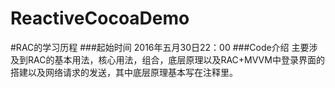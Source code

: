 # ReactiveCocoaDemo
#RAC的学习历程
###起始时间
2016年五月30日22：00
###Code介绍
主要涉及到RAC的基本用法，核心用法，组合，底层原理以及RAC+MVVM中登录界面的搭建以及网络请求的发送，其中底层原理基本写在注释里。
